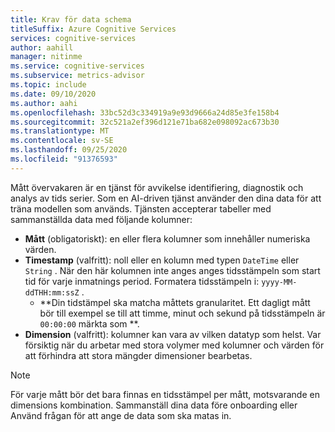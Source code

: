 ```yaml
---
title: Krav för data schema
titleSuffix: Azure Cognitive Services
services: cognitive-services
author: aahill
manager: nitinme
ms.service: cognitive-services
ms.subservice: metrics-advisor
ms.topic: include
ms.date: 09/10/2020
ms.author: aahi
ms.openlocfilehash: 33bc52d3c334919a9e93d9666a24d85e3fe158b4
ms.sourcegitcommit: 32c521a2ef396d121e71ba682e098092ac673b30
ms.translationtype: MT
ms.contentlocale: sv-SE
ms.lasthandoff: 09/25/2020
ms.locfileid: "91376593"
---
```

Mått övervakaren är en tjänst för avvikelse identifiering, diagnostik och analys av tids serier. Som en AI-driven tjänst använder den dina data för att träna modellen som används. Tjänsten accepterar tabeller med sammanställda data med följande kolumner:

* **Mått** (obligatoriskt): en eller flera kolumner som innehåller numeriska värden.
* **Timestamp** (valfritt): noll eller en kolumn med typen `DateTime` eller `String` . När den här kolumnen inte anges anges tidsstämpeln som start tid för varje inmatnings period. Formatera tidsstämpeln i: `yyyy-MM-ddTHH:mm:ssZ` . 
  * **Din tidstämpel ska matcha måttets granularitet. Ett dagligt mått bör till exempel se till att timme, minut och sekund på tidsstämpeln är `00:00:00` märkta som **.
* **Dimension** (valfritt): kolumner kan vara av vilken datatyp som helst. Var försiktig när du arbetar med stora volymer med kolumner och värden för att förhindra att stora mängder dimensioner bearbetas.

> [!Note]
> För varje mått bör det bara finnas en tidsstämpel per mått, motsvarande en dimensions kombination. Sammanställ dina data före onboarding eller Använd frågan för att ange de data som ska matas in.